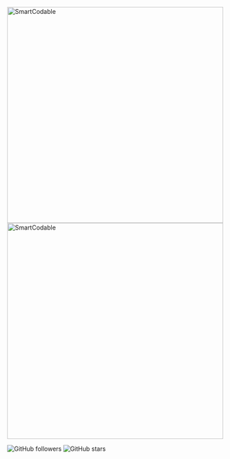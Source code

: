 

<p align="left">
<img src="https://github.com/intsig171/SmartCodable/assets/87351449/89de27ac-1760-42ee-a680-4811a043c8b1" alt="SmartCodable" title="SmartCodable" width="500"/>
 <img src="https://github-readme-stats.vercel.app/api?username=intsig171&show_icons=true&theme=radical" alt="SmartCodable" title="SmartCodable" width="500"/>

</p>



![GitHub followers](https://img.shields.io/github/followers/intsig171?style=social)
![GitHub stars](https://img.shields.io/github/stars/intsig171?style=social)

